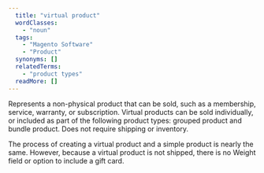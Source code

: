 ```yaml
---
  title: "virtual product"
  wordClasses: 
    - "noun"
  tags: 
    - "Magento Software"
    - "Product"
  synonyms: []
  relatedTerms: 
    - "product types"
  readMore: []
---
```

Represents a non-physical product that can be sold, such as a membership, service, warranty, or subscription. Virtual products can be sold individually, or included as part of the following product types: grouped product and bundle product. Does not require shipping or inventory. 

The process of creating a virtual product and a simple product is nearly the same. However, because a virtual product is not shipped, there is no Weight field or option to include a gift card.
